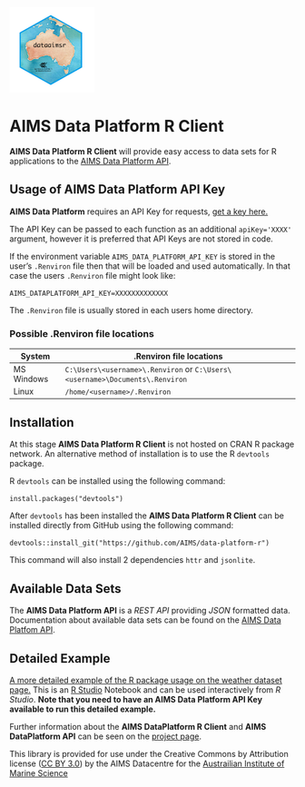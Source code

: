 <!-- README.md is generated from README.Rmd. Please edit that file -->

<img src="inst/figures/logo.png" width = 150 alt="dataaimsr Logo"/>

AIMS Data Platform R Client
===========================

**AIMS Data Platform R Client** will provide easy access to data sets
for R applications to the [AIMS Data Platform
API](https://aims.github.io/data-platform).

Usage of AIMS Data Platform API Key
-----------------------------------

**AIMS Data Platform** requires an API Key for requests, [get a key
here.](https://aims.github.io/data-platform/key-request)

The API Key can be passed to each function as an additional
`apiKey='XXXX'` argument, however it is preferred that API Keys are not
stored in code.

If the environment variable `AIMS_DATA_PLATFORM_API_KEY` is stored in
the user’s `.Renviron` file then that will be loaded and used
automatically. In that case the users `.Renviron` file might look like:

    AIMS_DATAPLATFORM_API_KEY=XXXXXXXXXXXXX

The `.Renviron` file is usually stored in each users home directory.

### Possible .Renviron file locations

| System     | .Renviron file locations                                                     |
|------------|------------------------------------------------------------------------------|
| MS Windows | `C:\Users\<username>\.Renviron` or `C:\Users\<username>\Documents\.Renviron` |
| Linux      | `/home/<username>/.Renviron`                                                 |

Installation
------------

At this stage **AIMS Data Platform R Client** is not hosted on CRAN R
package network. An alternative method of installation is to use the R
`devtools` package.

R `devtools` can be installed using the following command:

    install.packages("devtools")

After `devtools` has been installed the **AIMS Data Platform R Client**
can be installed directly from GitHub using the following command:

    devtools::install_git("https://github.com/AIMS/data-platform-r")

This command will also install 2 dependencies `httr` and `jsonlite`.

Available Data Sets
-------------------

The **AIMS Data Platform API** is a *REST API* providing *JSON*
formatted data. Documentation about available data sets can be found on
the [AIMS Data Platfom API](https://aims.github.io/data-platform).

Detailed Example
----------------

[A more detailed example of the R package usage on the weather dataset
page.](10.25845/5c09bf93f315d/example-1.nb.html) This is an [R
Studio](https://www.rstudio.com/) Notebook and can be used interactively
from *R Studio*. **Note that you need to have an AIMS Data Platform API
Key available to run this detailed example.**

Further information about the **AIMS DataPlatform R Client** and **AIMS
DataPlatform API** can be seen on the [project
page](https://aims.github.io/data-platform-r).

This library is provided for use under the Creative Commons by
Attribution license ([CC BY
3.0](https://creativecommons.org/licenses/by/3.0/au/legalcode)) by the
AIMS Datacentre for the [Austrailian Institute of Marine
Science](https://www.aims.gov.au)
